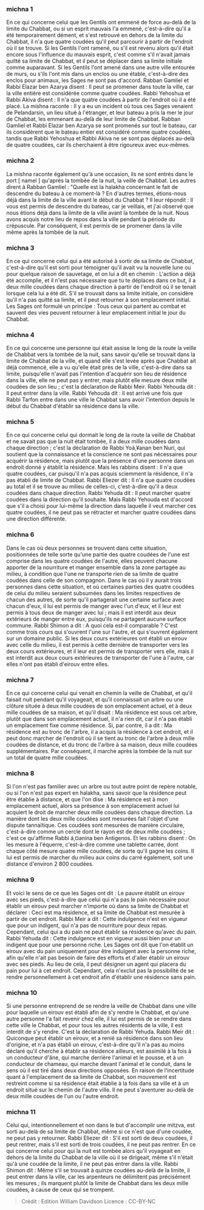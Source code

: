 
### michna 1
En ce qui concerne celui que les Gentils ont emmené de force au-delà de la limite du Chabbat, ou si un esprit mauvais l'a emmené, c'est-à-dire qu'il a été temporairement dément, et s'est retrouvé en dehors de la limite du Chabbat, il n'a que quatre coudées qu'il peut parcourir à partir de l'endroit où il se trouve. Si les Gentils l'ont ramené, ou s'il est revenu alors qu'il était encore sous l'influence du mauvais esprit, c'est comme s'il n'avait jamais quitté sa limite de Chabbat, et il peut se déplacer dans sa limite initiale comme auparavant. Si les Gentils l'ont amené dans une autre ville entourée de murs, ou s'ils l'ont mis dans un enclos ou une étable, c'est-à-dire des enclos pour animaux, les Sages ne sont pas d'accord. Rabban Gamliel et Rabbi Elazar ben Azarya disent : Il peut se promener dans toute la ville, car la ville entière est considérée comme quatre coudées. Rabbi Yehoshua et Rabbi Akiva disent : Il n'a que quatre coudées à partir de l'endroit où il a été placé. La mishna raconte : Il y a eu un incident où tous ces Sages venaient de Pelandarsin, un lieu situé à l'étranger, et leur bateau a pris la mer le jour de Chabbat, les emmenant au-delà de leur limite de Chabbat. Rabban Gamliel et Rabbi Elazar ben Azarya se sont promenés sur tout le bateau, car ils considèrent que le bateau entier est considéré comme quatre coudées, tandis que Rabbi Yehoshua et Rabbi Akiva ne se sont pas déplacés au-delà de quatre coudées, car ils cherchaient à être rigoureux avec eux-mêmes.

### michna 2
La mishna raconte également qu'à une occasion, ils ne sont entrés dans le port [ namel ] qu'après la tombée de la nuit, la veille de Chabbat. Les autres dirent à Rabban Gamliel : "Quelle est la halakha concernant le fait de descendre du bateau à ce moment-là ? En d'autres termes, étions-nous déjà dans la limite de la ville avant le début du Chabbat ? Il leur répondit : Il vous est permis de descendre du bateau, car je veillais, et j'ai observé que nous étions déjà dans la limite de la ville avant la tombée de la nuit. Nous avons acquis notre lieu de repos dans la ville pendant la période du crépuscule. Par conséquent, il est permis de se promener dans la ville même après la tombée de la nuit.

### michna 3
En ce qui concerne celui qui a été autorisé à sortir de sa limite de Chabbat, c'est-à-dire qu'il est sorti pour témoigner qu'il avait vu la nouvelle lune ou pour quelque raison de sauvetage, et on lui a dit en chemin : L'action a déjà été accomplie, et il n'est pas nécessaire que tu te déplaces dans ce but, il a deux mille coudées dans chaque direction à partir de l'endroit où il se tenait lorsque cela lui a été dit. S'il se trouvait dans sa limite initiale, on considère qu'il n'a pas quitté sa limite, et il peut retourner à son emplacement initial. Les Sages ont formulé un principe : Tous ceux qui partent au combat et sauvent des vies peuvent retourner à leur emplacement initial le jour du Chabbat.

### michna 4
En ce qui concerne une personne qui était assise le long de la route la veille de Chabbat vers la tombée de la nuit, sans savoir qu'elle se trouvait dans la limite de Chabbat de la ville, et quand elle s'est levée après que Chabbat ait déjà commencé, elle a vu qu'elle était près de la ville, c'est-à-dire dans sa limite, puisqu'elle n'avait pas l'intention d'acquérir son lieu de résidence dans la ville, elle ne peut pas y entrer, mais plutôt elle mesure deux mille coudées de son lieu ; c'est la déclaration de Rabbi Meir. Rabbi Yehouda dit : Il peut entrer dans la ville. Rabbi Yehouda dit : Il est arrivé une fois que Rabbi Tarfon entre dans une ville le Chabbat sans avoir l'intention depuis le début du Chabbat d'établir sa résidence dans la ville.

### michna 5
En ce qui concerne celui qui dormait le long de la route la veille de Chabbat et ne savait pas que la nuit était tombée, il a deux mille coudées dans chaque direction ; c'est la déclaration de Rabbi Yoá¸¥anan ben Nuri, qui soutient que la connaissance et la conscience ne sont pas nécessaires pour acquérir la résidence, mais plutôt que la présence d'une personne dans un endroit donné y établit la résidence. Mais les rabbins disent : Il n'a que quatre coudées, car puisqu'il n'a pas acquis sciemment la résidence, il n'a pas établi de limite de Chabbat. Rabbi Eliezer dit : Il n'a que quatre coudées au total et il se trouve au milieu de celles-ci, c'est-à-dire qu'il a deux coudées dans chaque direction. Rabbi Yehuda dit : Il peut marcher quatre coudées dans la direction qu'il souhaite. Mais Rabbi Yehouda est d'accord que s'il a choisi pour lui-même la direction dans laquelle il veut marcher ces quatre coudées, il ne peut pas se rétracter et marcher quatre coudées dans une direction différente.

### michna 6
Dans le cas où deux personnes se trouvent dans cette situation, positionnées de telle sorte qu'une partie des quatre coudées de l'une est comprise dans les quatre coudées de l'autre, elles peuvent chacune apporter de la nourriture et manger ensemble dans la zone partagée au milieu, à condition que l'une ne transporte rien de sa limite de quatre coudées dans celle de son compagnon. Dans le cas où il y aurait trois personnes dans cette situation, et où certaines parties des quatre coudées de celui du milieu seraient subsumées dans les limites respectives de chacun des autres, de sorte qu'il partagerait une certaine surface avec chacun d'eux, il lui est permis de manger avec l'un d'eux, et il leur est permis à tous deux de manger avec lui ; mais il est interdit aux deux extérieurs de manger entre eux, puisqu'ils ne partagent aucune surface commune. Rabbi Shimon a dit : A quoi cela est-il comparable ? C'est comme trois cours qui s'ouvrent l'une sur l'autre, et qui s'ouvrent également sur un domaine public. Si les deux cours extérieures ont établi un eirouv avec celle du milieu, il est permis à cette dernière de transporter vers les deux cours extérieures, et il leur est permis de transporter vers elle, mais il est interdit aux deux cours extérieures de transporter de l'une à l'autre, car elles n'ont pas établi d'eirouv entre elles.

### michna 7
En ce qui concerne celui qui venait en chemin la veille de Chabbat, et qu'il faisait nuit pendant qu'il voyageait, et qu'il connaissait un arbre ou une clôture située à deux mille coudées de son emplacement actuel, et à deux mille coudées de sa maison, et qu'il disait : Ma résidence est sous cet arbre, plutôt que dans son emplacement actuel, il n'a rien dit, car il n'a pas établi un emplacement fixe comme résidence. Si, par contre, il a dit : Ma résidence est au tronc de l'arbre, il a acquis la résidence à cet endroit, et il peut donc marcher de l'endroit où il se tient au tronc de l'arbre à deux mille coudées de distance, et du tronc de l'arbre à sa maison, deux mille coudées supplémentaires. Par conséquent, il marche après la tombée de la nuit sur un total de quatre mille coudées.

### michna 8
Si l'on n'est pas familier avec un arbre ou tout autre point de repère notable, ou si l'on n'est pas expert en halakha, sans savoir que la résidence peut être établie à distance, et que l'on dise : Ma résidence est à mon emplacement actuel, alors sa présence à son emplacement actuel lui acquiert le droit de marcher deux mille coudées dans chaque direction. La manière dont les deux mille coudées sont mesurées fait l'objet d'une dispute tannaïtique. Ces coudées sont mesurées de manière circulaire, c'est-à-dire comme un cercle dont le rayon est de deux mille coudées ; c'est ce qu'affirme Rabbi á¸¤anina ben Antigenos. Et les rabbins disent : On les mesure à l'équerre, c'est-à-dire comme une tablette carrée, dont chaque côté mesure quatre mille coudées, de sorte qu'il gagne les coins. Il lui est permis de marcher du milieu aux coins du carré également, soit une distance d'environ 2 800 coudées.

### michna 9
Et voici le sens de ce que les Sages ont dit : Le pauvre établit un eirouv avec ses pieds, c'est-à-dire que celui qui n'a pas le pain nécessaire pour établir un eirouv peut marcher n'importe où dans sa limite de Chabbat et déclarer : Ceci est ma résidence, et sa limite de Chabbat est mesurée à partir de cet endroit. Rabbi Meir a dit : Cette indulgence n'est en vigueur que pour un indigent, qui n'a pas de nourriture pour deux repas. Cependant, celui qui a du pain ne peut établir sa résidence qu'avec du pain. Rabbi Yehuda dit : Cette indulgence est en vigueur aussi bien pour un indigent que pour une personne riche. Les Sages ont dit que l'on établit un eirouv avec du pain uniquement pour être indulgent avec la personne riche, afin qu'elle n'ait pas besoin de faire des efforts et d'aller établir un eirouv avec ses pieds. Au lieu de cela, il peut désigner un agent qui placera du pain pour lui à cet endroit. Cependant, cela n'exclut pas la possibilité de se rendre personnellement à cet endroit afin d'établir une résidence sans pain.

### michna 10
Si une personne entreprend de se rendre la veille de Chabbat dans une ville pour laquelle un eirouv est établi afin de s'y rendre le Chabbat, et qu'une autre personne l'a fait revenir chez elle, il lui est permis de se rendre dans cette ville le Chabbat, et pour tous les autres résidents de la ville, il est interdit de s'y rendre. C'est la déclaration de Rabbi Yehuda. Rabbi Meir dit : Quiconque peut établir un eirouv, et a renié sa résidence dans son lieu d'origine, et n'a pas établi un eirouv, c'est-à-dire qu'il n'a pas au moins déclaré qu'il cherche à établir sa résidence ailleurs, est assimilé à la fois à un conducteur d'âne, qui marche derrière l'animal et le pousse, et à un conducteur de chameau, qui marche devant l'animal et le conduit, dans le sens où il est tiré dans deux directions opposées. En raison de l'incertitude quant à l'emplacement de sa limite de Chabbat, son mouvement est restreint comme si sa résidence était établie à la fois dans sa ville et à un endroit situé sur le chemin de l'autre ville. Il ne peut s'aventurer au-delà de deux mille coudées de l'un ou l'autre endroit.

### michna 11
Celui qui, intentionnellement et non dans le but d'accomplir une mitzva, est sorti au-delà de sa limite de Chabbat, même si ce n'est que d'une coudée, ne peut pas y retourner. Rabbi Eliezer dit : S'il est sorti de deux coudées, il peut rentrer, mais s'il est sorti de trois coudées, il ne peut pas rentrer. En ce qui concerne celui pour qui la nuit est tombée alors qu'il voyageait en dehors de la limite du Chabbat de la ville où il se dirigeait, même s'il n'était qu'à une coudée de la limite, il ne peut pas entrer dans la ville. Rabbi Shimon dit : Même s'il se trouvait à quinze coudées au-delà de la limite, il peut entrer dans la ville, car les arpenteurs ne délimitent pas précisément les mesures ; ils marquent plutôt la limite de Chabbat dans les deux mille coudées, à cause de ceux qui se trompent.

>Crédit : Edition William Davidson
>Licence : CC-BY-NC